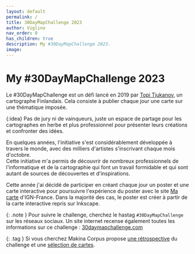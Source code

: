 ```yaml
---
layout: default
permalink: /
title: 30DayMapChallenge 2023
author: Viglino
nav_order: 0
has_children: true
description: My #30DayMapChallenge 2023.
image: 
---
```

# My #30DayMapChallenge 2023

Le #30DayMapChallenge est un défi lancé en 2019 par [Topi Tjukanov](https://tjukanov.org/), un cartographe Finlandais. Cela consiste à publier chaque jour une carte sur une thématique imposée.

{:idea}
Pas de jury ni de vainqueurs, juste un espace de partage pour les cartographes en herbe et plus professionnel pour présenter leurs créations et confronter des idées.

En quelques années, l'initiative s'est considérablement développée à travers le monde, avec des milliers d'artistes s'inscrivant chaque mois d'octobre.    
Cette initiative m'a permis de découvrir de nombreux professionnels de l'informatique et de la cartographie qui font un travail formidable et qui sont autant de sources de découvertes et d'inspirations.

Cette année j'ai décidé de participer en créant chaque jour un poster et une carte interactive pour poursuivre l'expérience du poster avec le site [Ma carte](https://macarte.ign.fr/) d'IGN-France. Dans la majorité des cas, le poster est créer à partir de la carte interactive repris sur Inkscape.

{: .note }
Pour suivre le challenge, cherchez le hastag `#30DayMapChallenge` sur les réseaux sociaux.
Un site internet recense également toutes les informations sur ce challenge : [30daymapchallenge.com](https://30daymapchallenge.com/)

{: .tag }
Si vous cherchez Makina Corpus propose [une rétrospective](https://makina-corpus.com/sig-cartographie/retour-30daymapchallenge-2023) du challenge et une [sélection de cartes](https://github.com/makinacorpus/30DayMapChallenge/tree/main/30DayMapChallenge2023).